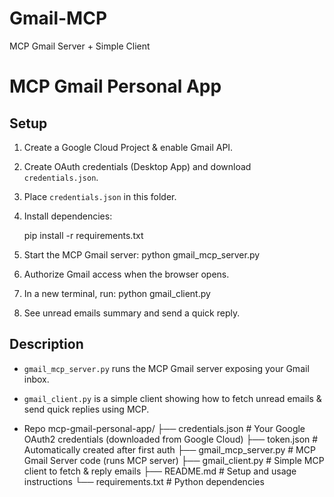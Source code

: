 # Gmail-MCP
MCP Gmail Server + Simple Client
# MCP Gmail Personal App

## Setup

1. Create a Google Cloud Project & enable Gmail API.
2. Create OAuth credentials (Desktop App) and download `credentials.json`.
3. Place `credentials.json` in this folder.
4. Install dependencies:

    pip install -r requirements.txt

5. Start the MCP Gmail server:
python gmail_mcp_server.py

6. Authorize Gmail access when the browser opens.
7. In a new terminal, run:
python gmail_client.py

8. See unread emails summary and send a quick reply.

## Description

- `gmail_mcp_server.py` runs the MCP Gmail server exposing your Gmail inbox.
- `gmail_client.py` is a simple client showing how to fetch unread emails & send quick replies using MCP.

- Repo
mcp-gmail-personal-app/
├── credentials.json           # Your Google OAuth2 credentials (downloaded from Google Cloud)
├── token.json                 # Automatically created after first auth
├── gmail_mcp_server.py        # MCP Gmail Server code (runs MCP server)
├── gmail_client.py            # Simple MCP client to fetch & reply emails
├── README.md                  # Setup and usage instructions
└── requirements.txt           # Python dependencies

